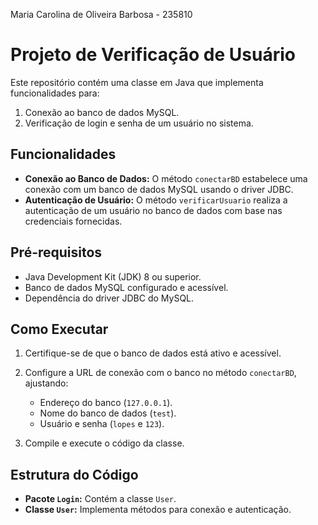 Maria Carolina de Oliveira Barbosa - 235810

# Projeto de Verificação de Usuário

Este repositório contém uma classe em Java que implementa funcionalidades para:

1. Conexão ao banco de dados MySQL.
2. Verificação de login e senha de um usuário no sistema.

## Funcionalidades

- **Conexão ao Banco de Dados:** O método `conectarBD` estabelece uma conexão com um banco de dados MySQL usando o driver JDBC.
- **Autenticação de Usuário:** O método `verificarUsuario` realiza a autenticação de um usuário no banco de dados com base nas credenciais fornecidas.

## Pré-requisitos

- Java Development Kit (JDK) 8 ou superior.
- Banco de dados MySQL configurado e acessível.
- Dependência do driver JDBC do MySQL.

## Como Executar

1. Certifique-se de que o banco de dados está ativo e acessível.
2. Configure a URL de conexão com o banco no método `conectarBD`, ajustando:
   - Endereço do banco (`127.0.0.1`).
   - Nome do banco de dados (`test`).
   - Usuário e senha (`lopes` e `123`).

3. Compile e execute o código da classe.

## Estrutura do Código

- **Pacote `Login`:** Contém a classe `User`.
- **Classe `User`:** Implementa métodos para conexão e autenticação.

